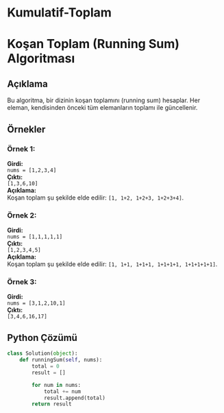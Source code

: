 # Kumulatif-Toplam

# Koşan Toplam (Running Sum) Algoritması

## Açıklama
Bu algoritma, bir dizinin koşan toplamını (running sum) hesaplar. Her eleman, kendisinden önceki tüm elemanların toplamı ile güncellenir.

## Örnekler

### Örnek 1:
**Girdi:**  
`nums = [1,2,3,4]`  
**Çıktı:**  
`[1,3,6,10]`  
**Açıklama:**  
Koşan toplam şu şekilde elde edilir: `[1, 1+2, 1+2+3, 1+2+3+4]`.

### Örnek 2:
**Girdi:**  
`nums = [1,1,1,1,1]`  
**Çıktı:**  
`[1,2,3,4,5]`  
**Açıklama:**  
Koşan toplam şu şekilde elde edilir: `[1, 1+1, 1+1+1, 1+1+1+1, 1+1+1+1+1]`.

### Örnek 3:
**Girdi:**  
`nums = [3,1,2,10,1]`  
**Çıktı:**  
`[3,4,6,16,17]`

## Python Çözümü

```python
class Solution(object):
    def runningSum(self, nums):
        total = 0
        result = []

        for num in nums:
            total += num
            result.append(total)
        return result
